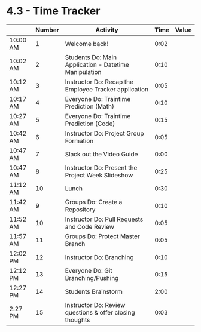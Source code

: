# 4.3 - Time Tracker

|          | Number | Activity                                                 | Time | Value |
| -------- | ------ | -------------------------------------------------------- | ---- | ----- |
| 10:00 AM | 1      | Welcome back!                                            | 0:02 |       |
| 10:02 AM | 2      | Students Do: Main Application - Datetime Manipulation    | 0:10 |       |
| 10:12 AM | 3      | Instructor Do: Recap the Employee Tracker application    | 0:05 |       |
| 10:17 AM | 4      | Everyone Do: Traintime Prediction (Math)                 | 0:10 |       |
| 10:27 AM | 5      | Everyone Do: Traintime Prediction (Code)                 | 0:15 |       |
| 10:42 AM | 6      | Instructor Do: Project Group Formation                   | 0:05 |       |
| 10:47 AM | 7      | Slack out the Video Guide                                | 0:00 |       |
| 10:47 AM | 8      | Instructor Do: Present the Project Week Slideshow        | 0:25 |       |
| 11:12 AM | 10     | Lunch                                                    | 0:30 |       |
| 11:42 AM | 9      | Groups Do: Create a Repository                           | 0:10 |       |
| 11:52 AM | 10     | Instructor Do: Pull Requests and Code Review             | 0:05 |       |
| 11:57 AM | 11     | Groups Do: Protect Master Branch                         | 0:05 |       |
| 12:02 PM | 12     | Instructor Do: Branching                                 | 0:10 |       |
| 12:12 PM | 13     | Everyone Do: Git Branching/Pushing                       | 0:15 |       |
| 12:27 PM | 14     | Students Brainstorm                                      | 2:00 |       |
| 2:27 PM  | 15     | Instructor Do: Review questions & offer closing thoughts | 0:03 |       |
